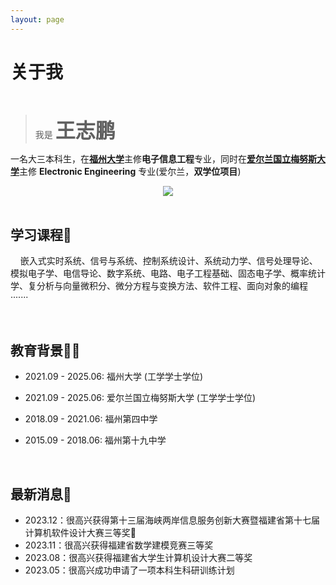 ```yaml
---
layout: page
---
```



# 关于我
<br>

> 我是 **<font size=6>王志鹏</font>**
>

一名大三本科生，在[**福州大学**](https://www.fzu.edu.cn/)主修**电子信息工程**专业，同时在[**爱尔兰国立梅努斯大学**](https://www.maynoothuniversity.ie/)主修 **Electronic Engineering** 专业(爱尔兰，**双学位项目**) 

<div align=center>
<img src="https://wangzhipeng2002.github.io/fzu.jpg">
</div>

<br>

## 学习课程📖

&nbsp;&nbsp;&nbsp;&nbsp;嵌入式实时系统、信号与系统、控制系统设计、系统动力学、信号处理导论、模拟电子学、电信导论、数字系统、电路、电子工程基础、固态电子学、概率统计学、复分析与向量微积分、微分方程与变换方法、软件工程、面向对象的编程·······

<br>

## 教育背景👨‍🎓

- 2021.09 - 2025.06: 福州大学 (工学学士学位)
- 2021.09 - 2025.06: 爱尔兰国立梅努斯大学 (工学学士学位)
- 2018.09 - 2021.06: 福州第四中学 
- 2015.09 - 2018.06: 福州第十九中学
  
  <br>

## 最新消息📢
- 2023.12：很高兴获得第十三届海峡两岸信息服务创新大赛暨福建省第十七届计算机软件设计大赛三等奖🎉
- 2023.11：很高兴获得福建省数学建模竞赛三等奖
- 2023.08：很高兴获得福建省大学生计算机设计大赛二等奖
- 2023.05：很高兴成功申请了一项本科生科研训练计划
